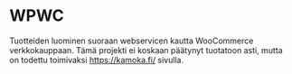 # WPWC
Tuotteiden luominen suoraan webservicen kautta WooCommerce verkkokauppaan.
Tämä projekti ei koskaan päätynyt tuotatoon asti, mutta on todettu toimivaksi https://kamoka.fi/ sivulla.
